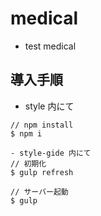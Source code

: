 # medical
 - test medical


## 導入手順

- style 内にて
```
// npm install
$ npm i

- style-gide 内にて
// 初期化
$ gulp refresh

// サーバー起動
$ gulp
```